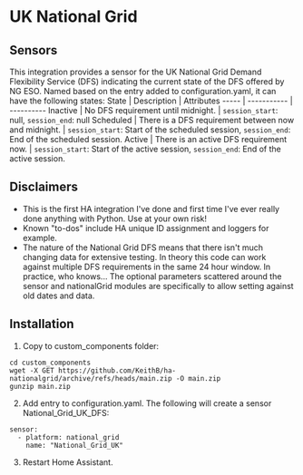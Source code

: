 # UK National Grid

## Sensors
This integration provides a sensor for the UK National Grid Demand Flexibility Service (DFS) indicating the current state of the DFS offered by NG ESO. Named based on the entry added to configuration.yaml, it can have the following states:
State | Description | Attributes
----- | ----------- | ----------
Inactive | No DFS requirement until midnight. | `session_start`: null, `session_end`: null
Scheduled | There is a DFS requirement between now and midnight. | `session_start`: Start of the scheduled session, `session_end`: End of the scheduled session.
Active | There is an active DFS requirement now. | `session_start`: Start of the active session, `session_end`: End of the active session.

## Disclaimers
- This is the first HA integration I've done and first time I've ever really done anything with Python. Use at your own risk!
- Known "to-dos" include HA unique ID assignment and loggers for example.
- The nature of the National Grid DFS means that there isn't much changing data for extensive testing. In theory this code can work against multiple DFS requirements in the same 24 hour window. In practice, who knows... The optional parameters scattered around the sensor and nationalGrid modules are specifically to allow setting against old dates and data.

## Installation
1. Copy to custom_components folder:
```
cd custom_components
wget -X GET https://github.com/KeithB/ha-nationalgrid/archive/refs/heads/main.zip -O main.zip
gunzip main.zip
```

2. Add entry to configuration.yaml. The following will create a sensor National_Grid_UK_DFS:
```
sensor:
  - platform: national_grid
    name: "National_Grid_UK"
```

3. Restart Home Assistant.